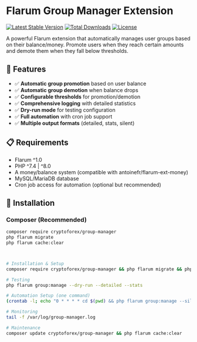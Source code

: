 # Flarum Group Manager Extension

[![Latest Stable Version](https://img.shields.io/packagist/v/cryptoforex/group-manager.svg)](https://packagist.org/packages/cryptoforex/group-manager) [![Total Downloads](https://img.shields.io/packagist/dt/cryptoforex/group-manager.svg)](https://packagist.org/packages/cryptoforex/group-manager) [![License](https://img.shields.io/packagist/l/cryptoforex/group-manager.svg)](https://packagist.org/packages/cryptoforex/group-manager)

A powerful Flarum extension that automatically manages user groups based on their balance/money. Promote users when they reach certain amounts and demote them when they fall below thresholds.

## 🎯 Features
- ✅ **Automatic group promotion** based on user balance
- ✅ **Automatic group demotion** when balance drops
- ✅ **Configurable thresholds** for promotion/demotion
- ✅ **Comprehensive logging** with detailed statistics
- ✅ **Dry-run mode** for testing configuration
- ✅ **Full automation** with cron job support
- ✅ **Multiple output formats** (detailed, stats, silent)

## 📋 Requirements
- Flarum ^1.0
- PHP ^7.4 | ^8.0
- A money/balance system (compatible with antoinefr/flarum-ext-money)
- MySQL/MariaDB database
- Cron job access for automation (optional but recommended)

## 🚀 Installation

### Composer (Recommended)
```bash
composer require cryptoforex/group-manager
php flarum migrate
php flarum cache:clear



# Installation & Setup
composer require cryptoforex/group-manager && php flarum migrate && php flarum cache:clear

# Testing
php flarum group:manage --dry-run --detailed --stats

# Automation Setup (one command)
(crontab -l; echo "0 * * * * cd $(pwd) && php flarum group:manage --silent >> /var/log/group-manager.log 2>&1") | crontab -

# Monitoring
tail -f /var/log/group-manager.log

# Maintenance  
composer update cryptoforex/group-manager && php flarum cache:clear

